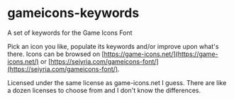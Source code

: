# gameicons-keywords
A set of keywords for the Game Icons Font

Pick an icon you like, populate its keywords and/or improve upon what's there. Icons can be browsed on [https://game-icons.net/](https://game-icons.net/) or [https://seiyria.com/gameicons-font/](https://seiyria.com/gameicons-font/).

Licensed under the same license as game-icons.net I guess. There are like a dozen licenses to choose from and I don't know the differences.
